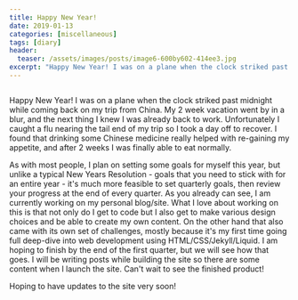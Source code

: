 ```yaml
---
title: Happy New Year!
date: 2019-01-13
categories: [miscellaneous]
tags: [diary]
header:
  teaser: /assets/images/posts/image6-600by602-414ee3.jpg
excerpt: "Happy New Year! I was on a plane when the clock striked past midnight while coming back on my trip from China. My 2-week vacation went by in a blur, and the next thing I knew I was already back to work. Unfortunately I caught a stomach flu nearing the tail end of my trip so I took a day off to recover. I found that drinking some Chinese medicine really helped with re-gaining my appetite, and after 2 weeks of treatment I was finally able to eat normally."
---
```


<img src="{{ site.url }}{{ site.baseurl }}/assets/images/posts/image6-600by602-414ee3.jpg" alt="" class="full">

Happy New Year! I was on a plane when the clock striked past midnight while coming back on my trip from China. My 2 week vacation went by in a blur, and the next thing I knew I was already back to work. Unfortunately I caught a flu nearing the tail end of my trip so I took a day off to recover. I found that drinking some Chinese medicine really helped with re-gaining my appetite, and after 2 weeks I was finally able to eat normally.

As with most people, I plan on setting some goals for myself this year, but unlike a typical New Years Resolution - goals that you need to stick with for an entire year - it's much more feasible to set quarterly goals, then review your progress at the end of every quarter. As you already can see, I am currently working on my personal blog/site. What I love about working on this is that not only do I get to code but I also get to make various design choices and be able to create my own content. On the other hand that also came with its own set of challenges, mostly because it's my first time going full deep-dive into web development using HTML/CSS/Jekyll/Liquid. I am hoping to finish by the end of the first quarter, but we will see how that goes. I will be writing posts while building the site so there are some content when I launch the site. Can't wait to see the finished product!

Hoping to have updates to the site very soon!